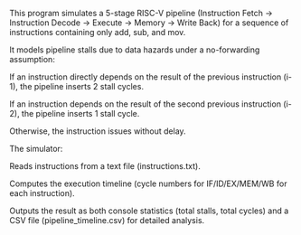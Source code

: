 This program simulates a 5-stage RISC-V pipeline (Instruction Fetch → Instruction Decode → Execute → Memory → Write Back) for a sequence of instructions containing only add, sub, and mov.

It models pipeline stalls due to data hazards under a no-forwarding assumption:

If an instruction directly depends on the result of the previous instruction (i-1), the pipeline inserts 2 stall cycles.

If an instruction depends on the result of the second previous instruction (i-2), the pipeline inserts 1 stall cycle.

Otherwise, the instruction issues without delay.

The simulator:

Reads instructions from a text file (instructions.txt).

Computes the execution timeline (cycle numbers for IF/ID/EX/MEM/WB for each instruction).

Outputs the result as both console statistics (total stalls, total cycles) and a CSV file (pipeline_timeline.csv) for detailed analysis.

